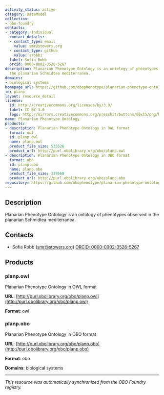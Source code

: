 ```yaml
---
activity_status: active
category: DataModel
collection:
- obo-foundry
contacts:
- category: Individual
  contact_details:
  - contact_type: email
    value: smr@stowers.org
  - contact_type: github
    value: srobb1
  label: Sofia Robb
  orcid: 0000-0002-3528-5267
description: Planarian Phenotype Ontology is an ontology of phenotypes observed in
  the planarian Schmidtea mediterranea.
domains:
- biological systems
homepage_url: https://github.com/obophenotype/planarian-phenotype-ontology
id: planp
layout: resource_detail
license:
  id: http://creativecommons.org/licenses/by/3.0/
  label: CC BY 3.0
  logo: http://mirrors.creativecommons.org/presskit/buttons/80x15/png/by.png
name: Planarian Phenotype Ontology
products:
- description: Planarian Phenotype Ontology in OWL format
  format: owl
  id: planp.owl
  name: planp.owl
  product_file_size: 535526
  product_url: http://purl.obolibrary.org/obo/planp.owl
- description: Planarian Phenotype Ontology in OBO format
  format: obo
  id: planp.obo
  name: planp.obo
  product_file_size: 339560
  product_url: http://purl.obolibrary.org/obo/planp.obo
repository: https://github.com/obophenotype/planarian-phenotype-ontology
---
```

## Description

Planarian Phenotype Ontology is an ontology of phenotypes observed in the planarian Schmidtea mediterranea.

## Contacts

- Sofia Robb (smr@stowers.org) [ORCID: 0000-0002-3528-5267](https://orcid.org/0000-0002-3528-5267)

## Products

### planp.owl

Planarian Phenotype Ontology in OWL format

**URL**: [http://purl.obolibrary.org/obo/planp.owl](http://purl.obolibrary.org/obo/planp.owl)

**Format**: owl

### planp.obo

Planarian Phenotype Ontology in OBO format

**URL**: [http://purl.obolibrary.org/obo/planp.obo](http://purl.obolibrary.org/obo/planp.obo)

**Format**: obo

**Domains**: biological systems

---

*This resource was automatically synchronized from the OBO Foundry registry.*